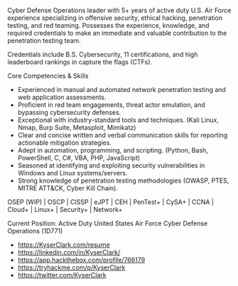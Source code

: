 Cyber Defense Operations leader with 5+ years of active duty U.S. Air Force experience specializing in offensive security, ethical hacking, penetration testing, and red teaming. Possesses the experience, knowledge, and required credentials to make an immediate and valuable contribution to the penetration testing team. 

Credentials include B.S. Cybersecurity, 11 certifications, and high leaderboard rankings in capture the flags (CTFs).  

Core Competencies & Skills

* Experienced in manual and automated network penetration testing and web application assessments.  
* Proficient in red team engagements, threat actor emulation, and bypassing cybersecurity defenses.  
* Exceptional with industry-standard tools and techniques. (Kali Linux, Nmap, Burp Suite, Metasploit, Mimikatz)  
* Clear and concise written and verbal communication skills for reporting actionable mitigation strategies.  
* Adept in automation, programming, and scripting. (Python, Bash, PowerShell, C, C#, VBA, PHP, JavaScript)  
* Seasoned at identifying and exploiting security vulnerabilities in Windows and Linux systems/servers.  
* Strong knowledge of penetration testing methodologies (OWASP, PTES, MITRE ATT&CK, Cyber Kill Chain).  

OSEP (WIP) | OSCP | CISSP | eJPT | CEH | PenTest+ | CySA+ | CCNA | Cloud+ | Linux+ | Security+ | Network+

Current Position: Active Duty United States Air Force Cyber Defense Operations (1D771) 

* https://KyserClark.com/resume
* https://linkedin.com/in/KyserClark/
* https://app.hackthebox.com/profile/766179
* https://tryhackme.com/p/KyserClark
* https://twitter.com/KyserClark

<!---
KyserClark/KyserClark is a ✨ special ✨ repository because its `README.md` (this file) appears on your GitHub profile.
You can click the Preview link to take a look at your changes.
--->
